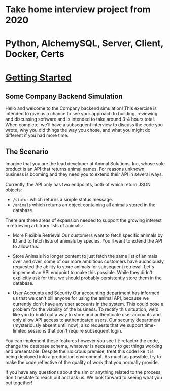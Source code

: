 # Take home interview project from 2020
# Python, AlchemySQL, Server, Client, Docker, Certs

# [Getting Started](GETTING_STARTED.md)

## Some Company Backend Simulation
 
Hello and welcome to the Company backend simulation!  This exercise is intended
to give us a chance to see your approach to building, reviewing and discussing
software and is intended to take around 3-4 hours total.  When complete, we'll
have a subsequent interview to discuss the code you wrote, why you did things
the way you chose, and what you might do different if you had more time.

## The Scenario
Imagine that you are the lead developer at Animal Solutions, Inc, whose sole
product is an API that returns animal names.  For reasons unknown, business is
booming and they need you to extend their API in several ways.

Currently, the API only has two endpoints, both of which return JSON objects: 
* `/status` which returns a simple status message.
* `/animals` which returns an object containing all animals stored in the
  database.

There are three areas of expansion needed to support the growing interest
in retrieving arbitrary lists of animals:

* More Flexible Retrieval 
Our customers want to fetch specific animals by ID and to fetch lists of
animals by species.  You'll want to extend the API to allow this.

* Store Animals 
No longer content to just fetch the same list of animals over and over, some of
our more ambitious customers have audaciously requested the ability to store
animals for subsequent retrieval.  Let's implement an API endpoint to make this
possible.  While they didn't explicitly ask for this, we should probably
persistently store them in the database.

* User Accounts and Security 
Our accounting department has informed us that we can't bill anyone for using
the animal API, because we currently don't have any user accounts in the
system.  This could pose a problem for the viability of the business.  To
rectify this situation, we'd like you to build out a way to store and
authenticate user accounts and only allow API access to authenticated users.
Our security department (mysteriously absent until now), also requests that we
support time-limited sessions that don't require subsequent login.

You can implement these features however you see fit:  refactor the code,
change the database schema, whatever is necessary to get things working and
presentable.  Despite the ludicrous premise, treat this code like it is being
deployed into a production environment.  As much as possible, try to make the
code reflective of the quality of work that you normally provide.

If you have any questions about the sim or anything related to the process,
don't hesitate to reach out and ask us.  We look forward to seeing what you put
together!

